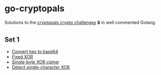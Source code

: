 # go-cryptopals
Solutions to the [cryptopals crypto challenges](https://cryptopals.com/) 🔒 in well commented Golang.

## Set 1
- [Convert hex to base64](set1/challenge1.go)
- [Fixed XOR](set1/challenge2.go)
- [Single-byte XOR cipher](set1/challenge3.go)
- [Detect single-character XOR](set1/challenge4.go)
